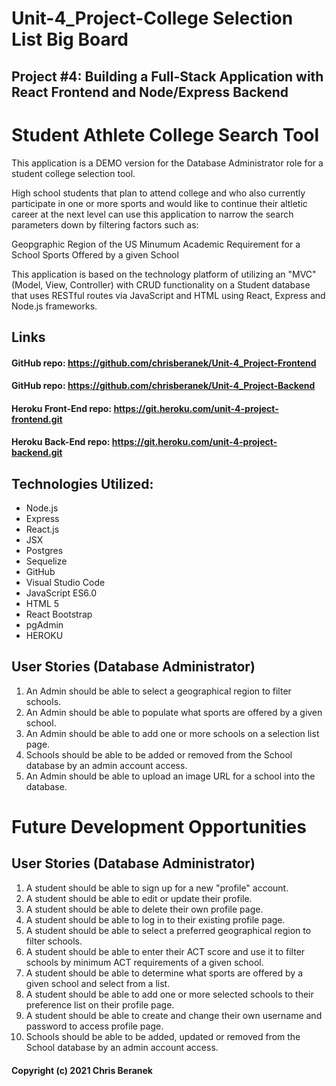 # Unit-4_Project-College Selection List Big Board
## Project #4: Building a Full-Stack Application with React Frontend and Node/Express Backend

# Student Athlete College Search Tool

This application is a DEMO version for the Database Administrator role for a student college selection tool.

High school students that plan to attend college and who also currently participate in one or more sports and would like to continue their altletic career at the next level can use this application to narrow the search parameters down by filtering factors such as:

Geopgraphic Region of the US
Minumum Academic Requirement for a School
Sports Offered by a given School

This application is based on the technology platform of utilizing an "MVC" (Model, View, Controller) with CRUD functionality on a Student database that uses RESTful routes via JavaScript and HTML using React, Express and Node.js frameworks. 

## Links
#### GitHub repo: https://github.com/chrisberanek/Unit-4_Project-Frontend
#### GitHub repo: https://github.com/chrisberanek/Unit-4_Project-Backend


#### Heroku Front-End repo: https://git.heroku.com/unit-4-project-frontend.git
#### Heroku Back-End repo: https://git.heroku.com/unit-4-project-backend.git


## Technologies Utilized:

*   Node.js
*   Express
*   React.js
*   JSX
*   Postgres
*   Sequelize
*   GitHub
*   Visual Studio Code
*   JavaScript ES6.0
*   HTML 5
*   React Bootstrap
*   pgAdmin
*   HEROKU

## User Stories (Database Administrator)

1. An Admin should be able to select a geographical region to filter schools.
2. An Admin should be able to populate what sports are offered by a given school.
3. An Admin should be able to add one or more schools on a selection list page.
4. Schools should be able to be added or removed from the School database by an admin account access.
5. An Admin should be able to upload an image URL for a school into the database.


# Future Development Opportunities

## User Stories (Database Administrator)

1. A student should be able to sign up for a new "profile" account.
2. A student should be able to edit or update their profile.
3. A student should be able to delete their own profile page.
4. A student should be able to log in to their existing profile page.
5. A student should be able to select a preferred geographical region to filter schools.
6. A student should be able to enter their ACT score and use it to filter schools by minimum ACT requirements of a given school.
7. A student should be able to determine what sports are offered by a given school and select from a list.
8. A student should be able to add one or more selected schools to their preference list on their profile page.
9. A student should be able to create and change their own username and password to access profile page.
10. Schools should be able to be added, updated or removed from the School database by an admin account access.


#### Copyright (c) 2021 Chris Beranek

